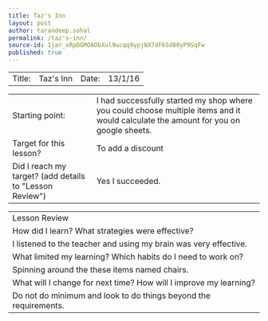 ```yaml
---
title: Taz's Inn
layout: post
author: tarandeep.sohal
permalink: /taz's-inn/
source-id: 1jar_xRpDGMOAObXul9ucqq9ypjNX7dF6Sd80yP9SqFw
published: true
---
```

<table>
  <tr>
    <td>Title:  </td>
    <td>Taz's Inn</td>
    <td> Date:  </td>
    <td>13/1/16</td>
  </tr>
</table>


<table>
  <tr>
    <td>Starting point:</td>
    <td>I had successfully started my shop where you could choose multiple items and it would calculate the amount for you on google sheets.</td>
  </tr>
  <tr>
    <td>Target for this lesson?</td>
    <td>To add a discount </td>
  </tr>
  <tr>
    <td>Did I reach my target? 
(add details to "Lesson Review")</td>
    <td>Yes I succeeded. </td>
  </tr>
</table>


<table>
  <tr>
    <td>Lesson Review</td>
  </tr>
  <tr>
    <td>How did I learn? What strategies were effective? </td>
  </tr>
  <tr>
    <td>I listened to the teacher and using my brain was very effective.</td>
  </tr>
  <tr>
    <td>What limited my learning? Which habits do I need to work on? </td>
  </tr>
  <tr>
    <td>Spinning around the these items named chairs.</td>
  </tr>
  <tr>
    <td>What will I change for next time? How will I improve my learning?</td>
  </tr>
  <tr>
    <td>Do not do minimum and look to do things beyond the requirements.</td>
  </tr>
</table>



